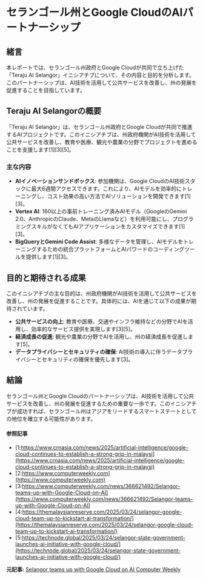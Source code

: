 # セランゴール州とGoogle CloudのAIパートナーシップ

## 緒言

本レポートでは、セランゴール州政府とGoogle Cloudが共同で立ち上げた「Teraju AI Selangor」イニシアチブについて、その内容と目的を分析します。このパートナーシップは、AI技術を活用して公共サービスを改善し、州の発展を促進することを目指しています。

## Teraju AI Selangorの概要

「Teraju AI Selangor」は、セランゴール州政府とGoogle Cloudが共同で推進するAIプロジェクトです。このイニシアチブは、州政府機関がAI技術を活用して公共サービスを改善し、教育や医療、観光や農業の分野でプロジェクトを進めることを支援します[1][3][5]。

### 主な内容

- **AIイノベーションサンドボックス**: 参加機関は、Google CloudのAI技術スタックに最大6週間アクセスできます。これにより、AIモデルを効率的にトレーニングし、コスト効果の高い方法でAIソリューションを開発できます[1][3]。
- **Vertex AI**: 160以上の事前トレーニング済みAIモデル（GoogleのGemini 2.0、AnthropicのClaude、MetaのLlamaなど）を利用可能にし、プログラミングスキルがなくてもAIアプリケーションをカスタマイズできます[1][3]。
- **BigQueryとGemini Code Assist**: 多様なデータを管理し、AIモデルをトレーニングするための統合プラットフォームとAIパワードのコーディングツールを提供します[1][3]。

## 目的と期待される成果

このイニシアチブの主な目的は、州政府機関がAI技術を活用して公共サービスを改善し、州の発展を促進することです。具体的には、AIを通じて以下の成果が期待されています。

- **公共サービスの向上**: 教育や医療、交通やインフラ維持などの分野でAIを活用し、効率的なサービス提供を実現します[3][5]。
- **経済成長の促進**: 観光や農業の分野でAIを活用し、州の経済成長を促進します[5]。
- **データプライバシーとセキュリティの確保**: AI技術の導入に伴うデータプライバシーとセキュリティの確保を優先します[3]。

## 結論

セランゴール州とGoogle Cloudのパートナーシップは、AI技術を活用して公共サービスを改善し、州の発展を促進するための重要な一歩です。このイニシアチブが成功すれば、セランゴール州はアジアをリードするスマートステートとしての地位を確立する可能性があります。

#### 参照記事
- [1:https://www.crnasia.com/news/2025/artificial-intelligence/google-cloud-continues-to-establish-a-strong-grip-in-malaysi](https://www.crnasia.com/news/2025/artificial-intelligence/google-cloud-continues-to-establish-a-strong-grip-in-malaysi)
- [2:https://www.computerweekly.com](https://www.computerweekly.com)
- [3:https://www.computerweekly.com/news/366621492/Selangor-teams-up-with-Google-Cloud-on-AI](https://www.computerweekly.com/news/366621492/Selangor-teams-up-with-Google-Cloud-on-AI)
- [4:https://themalaysianreserve.com/2025/03/24/selangor-google-cloud-team-up-to-kickstart-ai-transformation/](https://themalaysianreserve.com/2025/03/24/selangor-google-cloud-team-up-to-kickstart-ai-transformation/)
- [5:https://technode.global/2025/03/24/selangor-state-government-launches-ai-initiative-with-google-cloud/](https://technode.global/2025/03/24/selangor-state-government-launches-ai-initiative-with-google-cloud/)


**元記事:** [Selangor teams up with Google Cloud on AI Computer Weekly](https://www.computerweekly.com/news/366621492/Selangor-teams-up-with-Google-Cloud-on-AI)